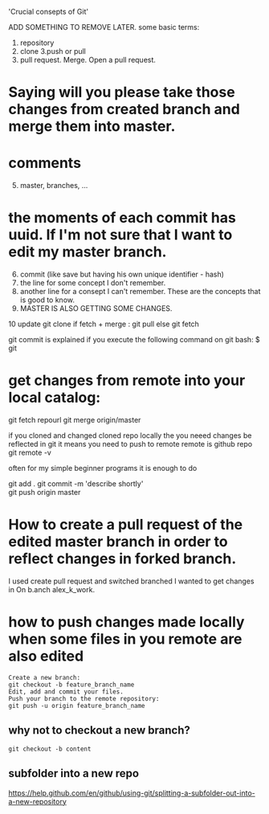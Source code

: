 'Crucial consepts of Git'

ADD SOMETHING TO REMOVE LATER.
some basic terms:
1. repository
2. clone
3.push or pull
4. pull request. Merge. Open a pull request. 
# Saying will you please take those changes from created branch and merge them into master.
# comments 
5. master, branches, ...
# the moments of each commit has uuid. If I'm not sure that I want to edit my master branch.
6. commit (like save but having his own unique identifier - hash)
7. the line for some concept I don't remember.
8. another line for a consept I can't remember. 
These are the concepts that is good to know. 
9. MASTER IS ALSO GETTING SOME CHANGES.



10 update git clone
if fetch + merge : git pull
else git fetch

git commit is explained if you execute the following command on git bash:
    $ git

# get changes from remote into your local catalog:
git fetch repourl
git merge origin/master
    
if you cloned and changed cloned repo locally the you neeed changes be reflected 
in git it means you need to push to remote 
remote is github repo
git remote -v   

often for my simple beginner programs it is enough to do 

git add .
git commit -m 'describe shortly'    
git push origin master



# How to create a pull request of the edited master branch in order to reflect changes in forked branch.

I used create pull request and switched branched I wanted to get changes in On b.anch alex_k_work.

# how to push changes made locally when some files in you remote are also edited

    Create a new branch:
    git checkout -b feature_branch_name
    Edit, add and commit your files.
    Push your branch to the remote repository:
    git push -u origin feature_branch_name
## why not to checkout a new branch?

`git checkout -b content`


## subfolder into a new repo

https://help.github.com/en/github/using-git/splitting-a-subfolder-out-into-a-new-repository
